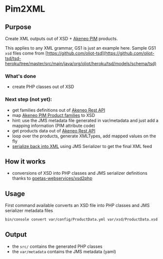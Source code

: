 # Pim2XML


## Purpose

Create XML outputs out of XSD + [Akeneo PIM](https://github.com/akeneo) products.

This applies to any XML grammar, GS1 is just an example here.
Sample GS1 `xsd` files come from [https://github.com/oliot-tsd](https://github.com/oliot-tsd/tsd-heroku/tree/master/src/main/java/org/oliot/heroku/tsd/models/schema/tsd)


### What's done

- create PHP classes out of XSD

### Next step (not yet): 

- get families definitions out of [Akeneo Rest API](https://api.akeneo.com/)
- map [Akeneo PIM Product families](https://help.akeneo.com/articles/what-is-a-family.html) to XSD
- hint: use the JMS metadata file generated in var/metadata and just add a mapping information (PIM attribute code)
- get products data out of [Akeneo Rest API](https://api.akeneo.com/)
- loop over the products, generate XMLTypes, add mapped values on the fly
- [serialize back into XML](https://github.com/goetas-webservices/xsd2php/blob/master/README.md#serialize--unserialize) using JMS Serializer to get the final XML feed

## How it works

- conversions of XSD into PHP classes and JMS serializer definitions thanks to [goetas-webservices/xsd2php](https://github.com/goetas-webservices/xsd2php)

## Usage

First command available converts an XSD file into PHP classes and JMS serializer metadata files

```bash
bin/console convert var/config/ProductData.yml var/xsd/ProductData.xsd
```

## Output

- the `src/` contains the generated PHP classes
- the `var/metadata` contains the JMS metadata (yaml)
